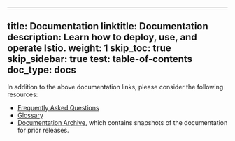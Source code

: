 
---
title: Documentation
linktitle: Documentation
description: Learn how to deploy, use, and operate Istio.
weight: 1
skip_toc: true
skip_sidebar: true
test: table-of-contents
doc_type: docs
---

In addition to the above documentation links, please consider the following resources:

- [Frequently Asked Questions](/about/faq)
- [Glossary](/docs/reference/glossary)
- [Documentation Archive](https://istio.io/archive/), which contains snapshots of the documentation for prior releases.
